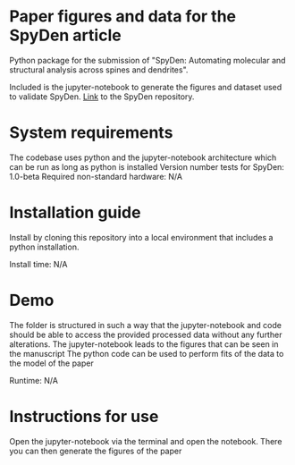 # Paper figures and data for the SpyDen article
Python package for the submission of "SpyDen: Automating molecular and structural analysis across spines and dendrites".

Included is the jupyter-notebook to generate the figures and dataset used to validate SpyDen. [Link](https://github.com/meggl23/SpyDen) to the SpyDen repository.

# System requirements
The codebase uses python and the jupyter-notebook architecture which can be run as long as python is installed
Version number tests for SpyDen: 1.0-beta
Required non-standard hardware: N/A

# Installation guide

Install by cloning this repository into a local environment that includes a python installation.

Install time: N/A

# Demo
The folder is structured in such a way that the jupyter-notebook and code should be able to access the provided processed data without any further alterations.
The jupyter-notebook leads to the figures that can be seen in the manuscript
The python code can be used to perform fits of the data to the model of the paper

Runtime: N/A

# Instructions for use
Open the jupyter-notebook via the terminal and open the notebook. There you can then generate the figures of the paper


